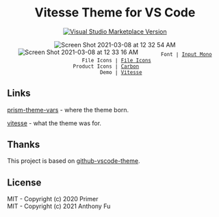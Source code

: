 <h1 align="center">Vitesse Theme for VS Code</h1>

<p align="center">
<a href="https://marketplace.visualstudio.com/items?itemName=antfu.theme-vitesse" target="__blank"><img src="https://img.shields.io/visual-studio-marketplace/v/antfu.theme-vitesse.svg?color=4d9375&amp;label=Marketplace&logo=visual-studio-code" alt="Visual Studio Marketplace Version" /></a>
</p>

<p align="center">
<img alt="Screen Shot 2021-03-08 at 12 32 54 AM" src="https://user-images.githubusercontent.com/11247099/110247185-ed26b380-7fa5-11eb-8fce-6c224bb6ef26.png">
<img alt="Screen Shot 2021-03-08 at 12 33 16 AM" src="https://user-images.githubusercontent.com/11247099/110247187-f1eb6780-7fa5-11eb-9258-620309e20961.png">
<sub><samp>&nbsp;&nbsp;&nbsp;&nbsp;&nbsp;&nbsp;&nbsp;Font | <a href="http://input.fontbureau.com/">Input Mono</a><br>
&nbsp;File Icons | <a href="https://marketplace.visualstudio.com/items?itemName=file-icons.file-icons">File Icons</a><br>
Product Icons | <a href="https://github.com/antfu/vscode-icons-carbon">Carbon</a>&nbsp;&nbsp;&nbsp;&nbsp;&nbsp;&nbsp;<br>
&nbsp;&nbsp;&nbsp;&nbsp;&nbsp;&nbsp;&nbsp;&nbsp;&nbsp;&nbsp;Demo | <a href="https://github.com/antfu/vitesse">Vitesse</a>&nbsp;&nbsp;&nbsp;&nbsp;&nbsp;&nbsp;</samp></sub>
</p>

## Links

[prism-theme-vars](https://github.com/antfu/prism-theme-vars) - where the theme born.

[vitesse](https://github.com/antfu/vitesse) - what the theme was for.

## Thanks

This project is based on [github-vscode-theme](https://github.com/primer/github-vscode-theme).

## License

MIT - Copyright (c) 2020 Primer <br>
MIT - Copyright (c) 2021 Anthony Fu
